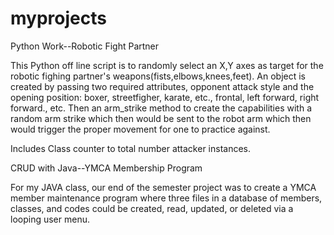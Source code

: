 # myprojects
Python Work--Robotic Fight Partner

This Python off line script is to randomly select an X,Y axes as target for the robotic fighing partner's weapons(fists,elbows,knees,feet).
An object is created by passing two required attributes, opponent attack style and the opening position:  boxer, streetfigher, karate, etc., frontal, left forward, right forward., etc.  Then an arm_strike method to create the capabilities with a random arm strike which then would be sent to the robot arm which then would trigger the proper movement for one to practice against.

Includes Class counter to total number attacker instances.



CRUD with Java--YMCA Membership Program 

For my JAVA class, our end of the semester project was to create a YMCA member maintenance program where three files in a database of members, classes, and codes could be created, read, updated, or deleted via a looping user menu.

